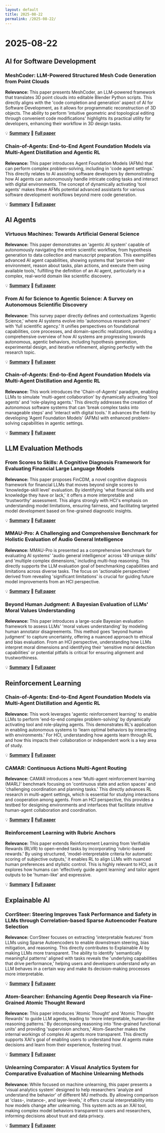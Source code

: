 ```yaml
---
layout: default
title: 2025-08-22
permalink: /2025-08-22/
---
```


# 2025-08-22

## AI for Software Development

### MeshCoder: LLM-Powered Structured Mesh Code Generation from Point Clouds

**Relevance:** This paper presents MeshCoder, an LLM-powered framework that translates 3D point clouds into editable Blender Python scripts. This directly aligns with the 'code completion and generation' aspect of AI for Software Development, as it allows for programmatic reconstruction of 3D objects. The ability to perform 'intuitive geometric and topological editing through convenient code modifications' highlights its practical utility for developers, enhancing their workflow in 3D design tasks.

💡 **[Summary](2508.14879/)** 📄 **[Full paper](https://arxiv.org/pdf/2508.14879)**

### Chain-of-Agents: End-to-End Agent Foundation Models via Multi-Agent Distillation and Agentic RL

**Relevance:** This paper introduces Agent Foundation Models (AFMs) that can perform complex problem-solving, including in 'code agent settings.' This directly relates to AI assisting software developers by demonstrating how AI agents can autonomously handle intricate coding tasks and interact with digital environments. The concept of dynamically activating 'tool agents' makes these AFMs potential advanced assistants for various software development workflows beyond mere code generation.

💡 **[Summary](2508.13167/)** 📄 **[Full paper](https://arxiv.org/pdf/2508.13167)**

## AI Agents

### Virtuous Machines: Towards Artificial General Science

**Relevance:** This paper demonstrates an 'agentic AI system' capable of autonomously navigating the entire scientific workflow, from hypothesis generation to data collection and manuscript preparation. This exemplifies advanced AI agent capabilities, showing systems that 'perceive their environment, reason about tasks, plan actions, and execute them using available tools,' fulfilling the definition of an AI agent, particularly in a complex, real-world domain like scientific discovery.

💡 **[Summary](2508.13421/)** 📄 **[Full paper](https://arxiv.org/pdf/2508.13421)**

### From AI for Science to Agentic Science: A Survey on Autonomous Scientific Discovery

**Relevance:** This survey paper directly defines and contextualizes 'Agentic Science,' where AI systems evolve into 'autonomous research partners' with 'full scientific agency.' It unifies perspectives on foundational capabilities, core processes, and domain-specific realizations, providing a comprehensive overview of how AI systems are progressing towards autonomous, agentic behaviors, including hypothesis generation, experimental design, and iterative refinement, aligning perfectly with the research topic.

💡 **[Summary](2508.14111/)** 📄 **[Full paper](https://arxiv.org/pdf/2508.14111)**

### Chain-of-Agents: End-to-End Agent Foundation Models via Multi-Agent Distillation and Agentic RL

**Relevance:** This work introduces the 'Chain-of-Agents' paradigm, enabling LLMs to simulate 'multi-agent collaboration' by dynamically activating 'tool agents' and 'role-playing agents.' This directly addresses the creation of autonomous software systems that can 'break complex tasks into manageable steps' and 'interact with digital tools.' It advances the field by developing 'Agent Foundation Models' (AFMs) with enhanced problem-solving capabilities in agentic settings.

💡 **[Summary](2508.13167/)** 📄 **[Full paper](https://arxiv.org/pdf/2508.13167)**

## LLM Evaluation Methods

### From Scores to Skills: A Cognitive Diagnosis Framework for Evaluating Financial Large Language Models

**Relevance:** This paper proposes FinCDM, a novel cognitive diagnosis framework for financial LLMs that moves beyond single scores to 'knowledge-skill level' evaluation. By identifying 'what financial skills and knowledge they have or lack,' it offers a more interpretable and 'trustworthy' assessment. This aligns strongly with HCI's emphasis on understanding model limitations, ensuring fairness, and facilitating targeted model development based on fine-grained diagnostic insights.

💡 **[Summary](2508.13491/)** 📄 **[Full paper](https://arxiv.org/pdf/2508.13491)**

### MMAU-Pro: A Challenging and Comprehensive Benchmark for Holistic Evaluation of Audio General Intelligence

**Relevance:** MMAU-Pro is presented as a comprehensive benchmark for evaluating AI systems' 'audio general intelligence' across '49 unique skills' and 'multiple complex dimensions,' including multi-hop reasoning. This directly supports the LLM evaluation goal of benchmarking capabilities and limitations across diverse tasks. The focus on 'actionable perspectives' derived from revealing 'significant limitations' is crucial for guiding future model improvements from an HCI perspective.

💡 **[Summary](2508.13992/)** 📄 **[Full paper](https://arxiv.org/pdf/2508.13992)**

### Beyond Human Judgment: A Bayesian Evaluation of LLMs' Moral Values Understanding

**Relevance:** This paper introduces a large-scale Bayesian evaluation framework to assess LLMs' 'moral values understanding' by modeling human annotator disagreements. This method goes 'beyond human judgment' to capture uncertainty, offering a nuanced approach to ethical and bias evaluation. From an HCI perspective, understanding how LLMs interpret moral dimensions and identifying their 'sensitive moral detection capabilities' or potential pitfalls is critical for ensuring alignment and trustworthiness.

💡 **[Summary](2508.13804/)** 📄 **[Full paper](https://arxiv.org/pdf/2508.13804)**

## Reinforcement Learning

### Chain-of-Agents: End-to-End Agent Foundation Models via Multi-Agent Distillation and Agentic RL

**Relevance:** This work leverages 'agentic reinforcement learning' to enable LLMs to perform 'end-to-end complex problem-solving' by dynamically activating tool and role-playing agents. This demonstrates RL's application in enabling autonomous systems to 'learn optimal behaviors by interacting with environments.' For HCI, understanding how agents learn through RL and how this impacts their collaboration or independent work is a key area of study.

💡 **[Summary](2508.13167/)** 📄 **[Full paper](https://arxiv.org/pdf/2508.13167)**

### CAMAR: Continuous Actions Multi-Agent Routing

**Relevance:** CAMAR introduces a new 'Multi-agent reinforcement learning (MARL)' benchmark focusing on 'continuous state and action spaces' and 'challenging coordination and planning tasks.' This directly advances RL research in multi-agent settings, which is essential for studying interactions and cooperation among agents. From an HCI perspective, this provides a testbed for designing environments and interfaces that facilitate intuitive human-agent collaboration and coordination.

💡 **[Summary](2508.12845/)** 📄 **[Full paper](https://arxiv.org/pdf/2508.12845)**

### Reinforcement Learning with Rubric Anchors

**Relevance:** This paper extends Reinforcement Learning from Verifiable Rewards (RLVR) to open-ended tasks by incorporating 'rubric-based rewards.' By using structured, 'model-interpretable criteria for automatic scoring of subjective outputs,' it enables RL to align LLMs with nuanced human preferences and stylistic control. This is highly relevant to HCI, as it explores how humans can 'effectively guide agent learning' and tailor agent outputs to be 'human-like' and expressive.

💡 **[Summary](2508.12790/)** 📄 **[Full paper](https://arxiv.org/pdf/2508.12790)**

## Explainable AI

### CorrSteer: Steering Improves Task Performance and Safety in LLMs through Correlation-based Sparse Autoencoder Feature Selection

**Relevance:** CorrSteer focuses on extracting 'interpretable features' from LLMs using Sparse Autoencoders to enable downstream steering, bias mitigation, and reasoning. This directly contributes to Explainable AI by making LLMs more transparent. The ability to identify 'semantically meaningful patterns' aligned with tasks reveals the 'underlying capabilities that drive performance,' helping users and developers understand *why* an LLM behaves in a certain way and make its decision-making processes more interpretable.

💡 **[Summary](2508.12535/)** 📄 **[Full paper](https://arxiv.org/pdf/2508.12535)**

### Atom-Searcher: Enhancing Agentic Deep Research via Fine-Grained Atomic Thought Reward

**Relevance:** This paper introduces 'Atomic Thought' and 'Atomic Thought Rewards' to guide LLM agents, leading to 'more interpretable, human-like reasoning patterns.' By decomposing reasoning into 'fine-grained functional units' and providing 'supervision anchors,' Atom-Searcher makes the internal workings of complex AI agents more transparent. This directly supports XAI's goal of enabling users to understand how AI agents make decisions and learn from their experience, fostering trust.

💡 **[Summary](2508.12800/)** 📄 **[Full paper](https://arxiv.org/pdf/2508.12800)**

### Unlearning Comparator: A Visual Analytics System for Comparative Evaluation of Machine Unlearning Methods

**Relevance:** While focused on machine unlearning, this paper presents a 'visual analytics system' designed to help researchers 'analyze and understand the behavior' of different MU methods. By allowing comparison at 'class-, instance-, and layer-levels,' it offers crucial interpretability into how models change after unlearning. This system acts as an XAI tool, making complex model behaviors transparent to users and researchers, informing decisions about trust and data privacy.

💡 **[Summary](2508.12730/)** 📄 **[Full paper](https://arxiv.org/pdf/2508.12730)**

